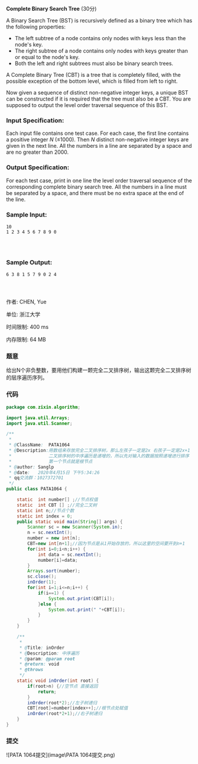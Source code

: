**Complete Binary Search Tree** (30分)

A Binary Search Tree (BST) is recursively defined as a binary tree which has the following properties:

- The left subtree of a node contains only nodes with keys less than the node's key.
- The right subtree of a node contains only nodes with keys greater than or equal to the node's key.
- Both the left and right subtrees must also be binary search trees.

A Complete Binary Tree (CBT) is a tree that is completely filled, with the possible exception of the bottom level, which is filled from left to right.

Now given a sequence of distinct non-negative integer keys, a unique BST can be constructed if it is required that the tree must also be a CBT. You are supposed to output the level order traversal sequence of this BST.

### Input Specification:

Each input file contains one test case. For each case, the first line contains a positive integer *N* (≤1000). Then *N* distinct non-negative integer keys are given in the next line. All the numbers in a line are separated by a space and are no greater than 2000.

### Output Specification:

For each test case, print in one line the level order traversal sequence of the corresponding complete binary search tree. All the numbers in a line must be separated by a space, and there must be no extra space at the end of the line.

### Sample Input:

```in
10
1 2 3 4 5 6 7 8 9 0

      
    
```

### Sample Output:

```out
6 3 8 1 5 7 9 0 2 4

      
    
```

作者: CHEN, Yue

单位: 浙江大学

时间限制: 400 ms

内存限制: 64 MB



### 题意

给出N个非负整数，要用他们构建一颗完全二叉排序树，输出这颗完全二叉排序树的层序遍历序列。

### 代码

```java
package com.zixin.algorithm;

import java.util.Arrays;
import java.util.Scanner;

/**
 * 
 * @ClassName:  PATA1064   
 * @Description:用数组来存放完全二叉排序树，那么左孩子一定是2x 右孩子一定是2x+1
 * 				二叉排序树的中序遍历是递增的，所以先对输入的数据按照递增进行排序  
 * 				第一个节点就是根节点
 * @author: Sanglp
 * @date:   2020年4月15日 下午5:34:26      
 * qq交流群：1027372701
 */
public class PATA1064 {

	static  int number[] ;//节点权值
	static  int CBT [] ;//完全二叉树
	static int n;//节点个数
	static int index = 0;
	public static void main(String[] args) {
	    Scanner sc = new Scanner(System.in);
        n = sc.nextInt();
        number = new int[n];
        CBT=new int[n+1];//因为节点是从1开始存放的，所以这里的空间要开到n+1
        for(int i=0;i<n;i++) {
        	int data = sc.nextInt();
        	number[i]=data;
        }
        Arrays.sort(number);
        sc.close();
        inOrder(1);
        for(int i=1;i<=n;i++) {
        	if(i==1) {
        		System.out.print(CBT[i]);
        	}else {
        		System.out.print(" "+CBT[i]);
        	}
        }
	}

	/**
	 * 
	 * @Title: inOrder   
	 * @Description: 中序遍历 
	 * @param: @param root      
	 * @return: void      
	 * @throws
	 */
	static void inOrder(int root) {
		if(root>n) {//空节点 直接返回
			return;
		}
		inOrder(root*2);//左子树递归
		CBT[root]=number[index++];//根节点处赋值
		inOrder(root*2+1);//右子树递归
	}
}

```

### 提交

![PATA 1064提交](image\PATA 1064提交.png)